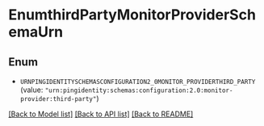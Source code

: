# EnumthirdPartyMonitorProviderSchemaUrn

## Enum


* `URNPINGIDENTITYSCHEMASCONFIGURATION2_0MONITOR_PROVIDERTHIRD_PARTY` (value: `"urn:pingidentity:schemas:configuration:2.0:monitor-provider:third-party"`)


[[Back to Model list]](../README.md#documentation-for-models) [[Back to API list]](../README.md#documentation-for-api-endpoints) [[Back to README]](../README.md)


